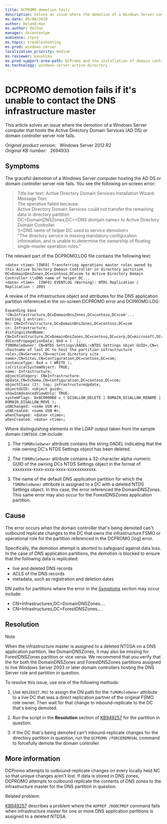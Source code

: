 ```yaml
---
title: DCPROMO demotion fails
description: Solves an issue where the demotion of a Windows Server computer hosting the Active Directory Domain Services (AD DS) or domain controller server role fails.
ms.date: 09/08/2020
author: Deland-Han
ms.author: delhan
manager: dscontentpm
audience: itpro
ms.topic: troubleshooting
ms.prod: windows-server
localization_priority: medium
ms.reviewer: kaushika
ms.prod-support-area-path: DCPromo and the installation of domain controllers
ms.technology: windows-server-active-directory
---
```

# DCPROMO demotion fails if it's unable to contact the DNS infrastructure master

This article solves an issue where the demotion of a Windows Server computer that hosts the Active Directory Domain Services (AD DS) or domain controller server role fails.

_Original product version:_ &nbsp; Windows Server 2012 R2  
_Original KB number:_ &nbsp; 2694933

## Symptoms

The graceful demotion of a Windows Server computer hosting the AD DS or domain controller server role fails. You see the following on-screen error:

> Title bar text: Active Directory Domain Services Installation Wizard  
> Message Text:  
> The operation failed because:  
> Active Directory Domain Services could not transfer the remaining data in directory partition  
> DC=DomainDNSZones,DC=\<DNS domjain name> to Active Directory Domain Controller  
> \\\\\<DNS name of helper DC used to service demotion>  
> "The directory service is missing mandatory configuration information, and is unable to determine the ownership of floating single-master operation roles."

The relevant part of the DCPROMO.LOG file contains the following text:

```output
<date> <time> [INFO] Transferring operations master roles owned by this Active Directory Domain Controller in directory partition  
DC=DomainDnsZones,DC=contoso,DC=com to Active Directory Domain Controller \\<DNS name of helper DC...  
<date> <time>  [INFO] EVENTLOG (Warning): NTDS Replication / Replication : 2091
```

A review of the infrastructure object and attributes for the DNS application partition referenced in the on-screen DCPROMO error and DCPROMO.LOG:

```output
Expanding base 'CN=Infrastructure,DC=DomainDnsZones,DC=contoso,DC=com'...  
Getting 1 entries:  
Dn: CN=Infrastructure,DC=DomainDnsZones,DC=contoso,DC=com  
cn: Infrastructure;  
distinguishedName: CN=Infrastructure,DC=DomainDnsZones,DC=contoso,DC=corp,DC=microsoft,DC=com;  
dSCorePropagationData: 0x0 = (  );  
fSMORoleOwner: CN=NTDS Settings\0ADEL:<NTDS Settings objet GUID>,CN=\<hostname of last DC to host the partition infrastructure role>,CN=Servers,CN=<active directory site name>,CN=Sites,CN=Configuration,DC=contoso,DC=com;  
instanceType: 0x4 = ( WRITE );  
isCriticalSystemObject: TRUE;  
name: Infrastructure;  
objectCategory: CN=Infrastructure-Update,CN=Schema,CN=Configuration,DC=contoso,DC=com;  
objectClass (2): top; infrastructureUpdate;  
objectGUID: <object guid>;  
showInAdvancedViewOnly: TRUE;  
systemFlags: 0x8C000000 = ( DISALLOW_DELETE | DOMAIN_DISALLOW_RENAME | DOMAIN_DISALLOW_MOVE );  
uSNChanged: <some USN #>;  
uSNCreated: <some USN #>;  
whenChanged: <date> <time>;  
whenCreated: <date> <time>;  
```

Where distinguishing elements in the LDAP output taken from the sample domain `CONTOSO.COM` include:

1. The `fSMORoleOwner` attribute contains the string 0ADEL indicating that the role owning DC's NTDS Settings object has been deleted.

2. The `fSMORoleOwner` attribute contains a 32-character alpha-numeric GUID of the owning DCs NTDS Settings object in the format of xxxxxxxx-xxxx-xxxx-xxxx-xxxxxxxxxxxx.

3. The name of the default DNS application partition for which the `fSMORoleOwner` attribute is assigned to a DC with a deleted NTDS Settings object. In this case, the error referenced the DomainDNSZones. This same error may also occur for the ForestDNSZones application partition.

## Cause

The error occurs when the domain controller that's being demoted can't outbound replicate changes to the DC that owns the infrastructure FSMO or operational role for the partition referenced in the DCPROMO [log] error.

Specifically, the demotion attempt is aborted to safeguard against data loss. In the case of DNS application partitions, the demotion is blocked to ensure that the following data is replicated:

- live and deleted DNS records
- ACLS of the DNS records
- metadata, such as registration and deletion dates

DN paths for partitions where the error in the [Symptoms](#symptoms) section may occur include:

- CN=Infrastructures,DC=DomainDNSZones....
- CN=Infrastructures,DC=ForestDNSZones....

## Resolution

> [!NOTE]
> When the infrastructure master is assigned to a deleted NTDSA on a DNS application partition, like DomainDNSZones, it may also be missing for ForestDNSZones partition or vice versa. We recommend that you verify that the for both the DomainDNSZones and ForestDNSZones partitions assigned to live Windows Server 2003 or later domain controllers hosting the DNS Server role and partition in question.

To resolve this issue, use one of the following methods:

1. Use `ADSIEDIT.MSC` to assign the DN path for the `fsMORoleOwner` attribute to a live DC that was a direct replication partner of the original FSMO role owner. Then wait for that change to inbound-replicate to the DC that's being demoted.

2. Run the script in the **Resolution** section of [KB949257](https://support.microsoft.com/help/949257) for the partition in question.

3. If the DC that's being demoted can't inbound-replicate changes for the directory partition in question, run the `DCPROMO /FORCEREMOVAL` command to forcefully demote the domain controller.

## More information

DCPromo attempts to outbound-replicate changes on every locally held NC so that unique changes aren't lost. If data is stored in DNS zones, DCPROMO attempts to outbound replicate the contents of DNS zones to the infrastructure master for the DNS partition in question.

Related problem:

[KB949257](https://support.microsoft.com/kb/949257) describes a problem where the `ADPREP /RODCPREP` command fails when infrastructure master for one or more DNS application partitions is assigned to a deleted NTDSA.
